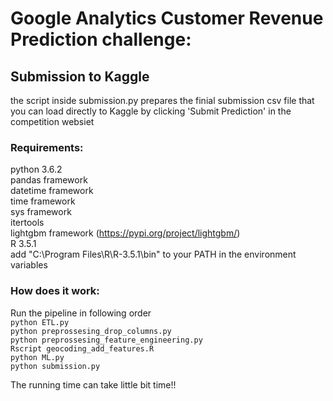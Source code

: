 # Google Analytics Customer Revenue Prediction challenge:

## Submission to Kaggle
the script inside submission.py prepares the finial submission csv file that you can load directly to Kaggle by clicking 'Submit Prediction' in the competition websiet

### Requirements:
python 3.6.2  <br />
pandas framework  <br />
datetime framework  <br />
time framework  <br />
sys framework  <br />
itertools <br />
lightgbm framework (https://pypi.org/project/lightgbm/) <br />
R 3.5.1 <br />
add "C:\Program Files\R\R-3.5.1\bin" to your PATH in the environment variables  <br />


### How does it work:

Run the pipeline in following order <br />
`python ETL.py`<br />
`python preprossesing_drop_columns.py`<br />
`python preprossesing_feature_engineering.py`<br />
`Rscript geocoding_add_features.R`<br />
`python ML.py`<br />
`python submission.py`<br />

The running time can take little bit time!!

